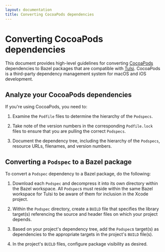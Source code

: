 ```yaml
---
layout: documentation
title: Converting CocoaPods dependencies
---
```


# Converting CocoaPods dependencies

This document provides high-level guidelines for converting [CocoaPods](https://www.cocoapods.org/)
dependencies to Bazel packages that are compatible with [Tulsi](http://http://tulsi.bazel.build/).
CocoaPods is a third-party dependency management system for macOS and iOS
development.

## Analyze your CocoaPods dependencies

If you're using CocoaPods, you need to:

1.  Examine the `Podfile` files to determine the hierarchy of the `Podspecs`.

2.  Take note of the version numbers in the corresponding `Podfile.lock` files
    to ensure that you are pulling the correct `Podspecs`.

3.  Document the dependency tree, including the hierarchy of the `Podspecs`,
    resource URLs, filenames, and version numbers.

## Converting a `Podspec` to a Bazel package

To convert a `Podspec` dependency to a Bazel package, do the following:

1. Download each `Podspec` and decompress it into its own directory within the
   Bazel workspace. All `Podspec`s must reside within the same Bazel workspace
   for Tulsi to be aware of them for inclusion in the Xcode project.

2. Within the `Podspec` directory, create a `BUILD` file that specifies the
   library target(s) referencing the source and header files on which your
   project depends.

3. Based on your project's dependency tree, add the `Podspec`s target(s) as
   dependencies to the appropriate targets in the project's `BUILD` file(s).

4. In the project's `BUILD` files, configure package visibility as desired.
